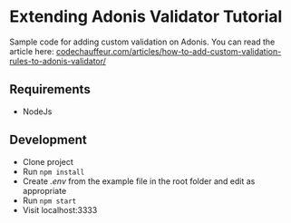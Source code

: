 # Extending Adonis Validator Tutorial

Sample code for adding custom validation on Adonis. You can read the article here: 
[codechauffeur.com/articles/how-to-add-custom-validation-rules-to-adonis-validator/](https://codechauffeur.com/articles/how-to-add-custom-validation-rules-to-adonis-validator/)

## Requirements

- NodeJs

## Development

- Clone project
- Run `npm install`
- Create *.env* from the example file in the root folder and edit as appropriate
- Run `npm start`
- Visit localhost:3333
  